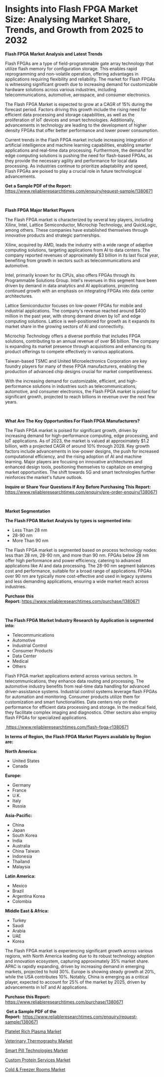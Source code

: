 <p><h1>Insights into Flash FPGA Market Size: Analysing Market Share, Trends, and Growth from 2025 to 2032</h1></p><p><strong>Flash FPGA Market Analysis and Latest Trends</strong></p>
<p><p>Flash FPGAs are a type of field-programmable gate array technology that utilize flash memory for configuration storage. This enables rapid reprogramming and non-volatile operation, offering advantages in applications requiring flexibility and reliability. The market for Flash FPGAs is witnessing significant growth due to increasing demand for customizable hardware solutions across various industries, including telecommunications, automotive, aerospace, and consumer electronics.</p><p>The Flash FPGA Market is expected to grow at a CAGR of 15% during the forecast period. Factors driving this growth include the rising need for efficient data processing and storage capabilities, as well as the proliferation of IoT devices and smart technologies. Additionally, advancements in technology are leading to the development of higher density FPGAs that offer better performance and lower power consumption.</p><p>Current trends in the Flash FPGA market include increasing integration of artificial intelligence and machine learning capabilities, enabling smarter applications and real-time data processing. Furthermore, the demand for edge computing solutions is pushing the need for flash-based FPGAs, as they provide the necessary agility and performance for local data processing. As industries continue to prioritize adaptability and speed, Flash FPGAs are poised to play a crucial role in future technological advancements.</p></p>
<p><strong>Get a Sample PDF of the Report:&nbsp;</strong> <a href="https://www.reliableresearchtimes.com/enquiry/request-sample/1380671?utm_campaign=3002&utm_medium=2&utm_source=Github&utm_content=ia&utm_term=06042025&utm_id=flash-fpga">https://www.reliableresearchtimes.com/enquiry/request-sample/1380671</a></p>
<p>&nbsp;</p>
<p><strong>Flash FPGA Major Market Players</strong></p>
<p><p>The Flash FPGA market is characterized by several key players, including Xilinx, Intel, Lattice Semiconductor, Microchip Technology, and QuickLogic, among others. These companies have established themselves through innovative products and strategic partnerships.</p><p>Xilinx, acquired by AMD, leads the industry with a wide range of adaptive computing solutions, targeting applications from AI to data centers. The company reported revenues of approximately $3 billion in its last fiscal year, benefiting from growth in sectors such as telecommunications and automotive.</p><p>Intel, primarily known for its CPUs, also offers FPGAs through its Programmable Solutions Group. Intel's revenues in this segment have been driven by demand in data analytics and AI applications, projecting continued growth with an emphasis on integrating FPGAs into data center architectures.</p><p>Lattice Semiconductor focuses on low-power FPGAs for mobile and industrial applications. The company's revenue reached around $400 million in the past year, with strong demand driven by IoT and edge computing solutions. Lattice is well-positioned for growth as it expands its market share in the growing sectors of AI and connectivity.</p><p>Microchip Technology offers a diverse portfolio that includes FPGA solutions, contributing to an annual revenue of over $6 billion. The company is expanding its market presence through acquisitions and enhancing its product offerings to compete effectively in various applications.</p><p>Taiwan-based TSMC and United Microelectronics Corporation are key foundry players for many of these FPGA manufacturers, enabling the production of advanced chip designs crucial for market competitiveness.</p><p>With the increasing demand for customizable, efficient, and high-performance solutions in industries such as telecommunications, automotive, and consumer electronics, the Flash FPGA market is poised for significant growth, projected to reach billions in revenue over the next few years.</p></p>
<p>&nbsp;</p>
<p><strong>What Are The Key Opportunities For Flash FPGA Manufacturers?</strong></p>
<p><p>The Flash FPGA market is poised for significant growth, driven by increasing demand for high-performance computing, edge processing, and IoT applications. As of 2023, the market is valued at approximately $1.2 billion, with a projected CAGR of around 10% through 2028. Key growth factors include advancements in low-power designs, the push for increased computational efficiency, and the rising adoption of AI and machine learning. Major players are focusing on innovative architectures and enhanced design tools, positioning themselves to capitalize on emerging market opportunities. The shift towards 5G and smart technologies further reinforces the market's future outlook.</p></p>
<p><strong>Inquire or Share Your Questions If Any Before Purchasing This Report:</strong> <a href="https://www.reliableresearchtimes.com/enquiry/pre-order-enquiry/1380671?utm_campaign=3002&utm_medium=2&utm_source=Github&utm_content=ia&utm_term=06042025&utm_id=flash-fpga">https://www.reliableresearchtimes.com/enquiry/pre-order-enquiry/1380671</a></p>
<p>&nbsp;</p>
<p><strong>Market Segmentation</strong></p>
<p><strong>The Flash FPGA Market Analysis by types is segmented into:</strong></p>
<p><ul><li>Less Than 28 nm</li><li>28-90 nm</li><li>More Than 90 nm</li></ul></p>
<p><p>The Flash FPGA market is segmented based on process technology nodes: less than 28 nm, 28-90 nm, and more than 90 nm. FPGAs below 28 nm offer high performance and power efficiency, catering to advanced applications like AI and data processing. The 28-90 nm segment balances cost and performance, suitable for a broad range of applications. FPGAs over 90 nm are typically more cost-effective and used in legacy systems and less demanding applications, ensuring a wide market reach across industries.</p></p>
<p><strong>Purchase this Report:&nbsp;</strong><a href="https://www.reliableresearchtimes.com/purchase/1380671?utm_campaign=3002&utm_medium=2&utm_source=Github&utm_content=ia&utm_term=06042025&utm_id=flash-fpga">https://www.reliableresearchtimes.com/purchase/1380671</a></p>
<p>&nbsp;</p>
<p><strong>The Flash FPGA Market Industry Research by Application is segmented into:</strong></p>
<p><ul><li>Telecommunications</li><li>Automotive</li><li>Industrial Control</li><li>Consumer Products</li><li>Data Center</li><li>Medical</li><li>Others</li></ul></p>
<p><p>Flash FPGA market applications extend across various sectors. In telecommunications, they enhance data routing and processing. The automotive industry benefits from real-time data handling for advanced driver-assistance systems. Industrial control systems leverage flash FPGAs for automation and monitoring. Consumer products utilize them for customization and smart functionalities. Data centers rely on their performance for efficient data processing and storage. In the medical field, they facilitate complex imaging and diagnostics. Other sectors also employ flash FPGAs for specialized applications.</p></p>
<p><a href="https://www.reliableresearchtimes.com/flash-fpga-r1380671?utm_campaign=3002&utm_medium=2&utm_source=Github&utm_content=ia&utm_term=06042025&utm_id=flash-fpga">&nbsp;https://www.reliableresearchtimes.com/flash-fpga-r1380671</a></p>
<p><strong>In terms of Region, the Flash FPGA Market Players available by Region are:</strong></p>
<p>
    <p> <strong> North America: </strong>
        <ul>
            <li>United States</li>
            <li>Canada</li>
        </ul>
        </p> 
    <p> <strong> Europe: </strong>
        <ul>
            <li>Germany</li>
            <li>France</li>
            <li>U.K.</li>
            <li>Italy</li>
            <li>Russia</li>
        </ul>
        </p> 
    <p> <strong> Asia-Pacific: </strong>
        <ul>
            <li>China</li>
            <li>Japan</li>
            <li>South Korea</li>
            <li>India</li>
            <li>Australia</li>
            <li>China Taiwan</li>
            <li>Indonesia</li>
            <li>Thailand</li>
            <li>Malaysia</li>
        </ul>
        </p> 
    <p> <strong> Latin America: </strong>
        <ul>
            <li>Mexico</li>
            <li>Brazil</li>
            <li>Argentina Korea</li>
            <li>Colombia</li>
        </ul>
        </p> 
    <p> <strong> Middle East & Africa: </strong>
        <ul>
            <li>Turkey</li>
            <li>Saudi</li>
            <li>Arabia</li>
            <li>UAE</li>
            <li>Korea</li>
        </ul>
    </p>
    </p>
<p><p>The Flash FPGA market is experiencing significant growth across various regions, with North America leading due to its robust technology adoption and innovation ecosystem, capturing approximately 35% market share. APAC is rapidly expanding, driven by increasing demand in emerging markets, projected to hold 30%. Europe is showing steady growth at 20%, while the USA contributes 10%. Notably, China is emerging as a critical player, expected to account for 25% of the market by 2025, driven by advancements in IoT and AI applications.</p></p>
<p><strong>Purchase this Report: </strong><a href="https://www.reliableresearchtimes.com/purchase/1380671?utm_campaign=3002&utm_medium=2&utm_source=Github&utm_content=ia&utm_term=06042025&utm_id=flash-fpga">https://www.reliableresearchtimes.com/purchase/1380671</a></p>
<p>&nbsp;<strong>Get a Sample PDF of the Report:&nbsp;&nbsp;</strong><a href="https://www.reliableresearchtimes.com/enquiry/request-sample/1380671?utm_campaign=3002&utm_medium=2&utm_source=Github&utm_content=ia&utm_term=06042025&utm_id=flash-fpga">https://www.reliableresearchtimes.com/enquiry/request-sample/1380671</a></p>
<p><strong></strong></p>
<p><p><a href="https://www.linkedin.com/pulse/study-extensively-examines-platelet-rich-plasmamarket-size-terms-rzmpe?utm_campaign=3002&utm_medium=2&utm_source=Github&utm_content=ia&utm_term=06042025&utm_id=flash-fpga">Platelet Rich Plasma Market</a></p><p><a href="https://www.linkedin.com/pulse/veterinary-thermography-market-size-type-product-global-industry-gpqpe?utm_campaign=3002&utm_medium=2&utm_source=Github&utm_content=ia&utm_term=06042025&utm_id=flash-fpga">Veterinary Thermography Market</a></p><p><a href="https://www.linkedin.com/pulse/in-depth-smart-pill-technologies-market-analysis-examining-fzeqe?utm_campaign=3002&utm_medium=2&utm_source=Github&utm_content=ia&utm_term=06042025&utm_id=flash-fpga">Smart Pill Technologies Market</a></p><p><a href="https://www.linkedin.com/pulse/competitive-landscape-key-trends-custom-protein-services-reoqe?utm_campaign=3002&utm_medium=2&utm_source=Github&utm_content=ia&utm_term=06042025&utm_id=flash-fpga">Custom Protein Services Market</a></p><p><a href="https://www.linkedin.com/pulse/market-study-global-cold-freezer-rooms-2025-2032-size-revenue-rhioe?utm_campaign=3002&utm_medium=2&utm_source=Github&utm_content=ia&utm_term=06042025&utm_id=flash-fpga">Cold & Freezer Rooms Market</a></p></p>